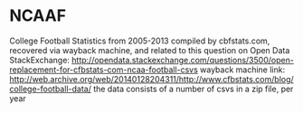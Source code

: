 # NCAAF
College Football Statistics from 2005-2013 compiled by cbfstats.com, recovered via wayback machine, and related to this question on Open Data StackExchange:
http://opendata.stackexchange.com/questions/3500/open-replacement-for-cfbstats-com-ncaa-football-csvs
wayback machine link:
http://web.archive.org/web/20140128204311/http://www.cfbstats.com/blog/college-football-data/
the data consists of a number of csvs in a zip file, per year
